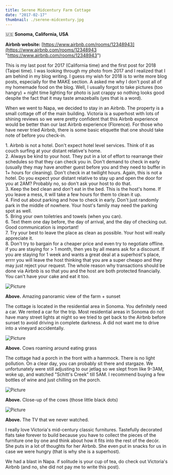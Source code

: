 ```yaml
---
title: Serene Midcentury Farm Cottage
date: "2017-02-17"
thumbnail: ./serene-midcentury.jpg
---
```

🇺🇸 **Sonoma, California, USA**

 **Airbnb website:** [https://www.airbnb.com/rooms/12348943](https://www.airbnb.com/rooms/12348943 "https://www.airbnb.com/rooms/12348943")

This is my last post for 2017 (California time) and the first post for 2018 (Taipei time). I was looking through my photo from 2017 and I realized that I am behind in my blog writing. I guess my wish for 2018 is to write more blog posts, especially for the MAKE section. A asked me why I don't post all of my homemade food on the blog. Well, I usually forgot to take pictures (too hangry) + night time lighting for photo is just crappy so nothing looks good despite the fact that it may taste amazeballs (yes that is a word).   
  
When we went to Napa, we decided to stay in an Airbnb. The property is a small cottage off of the main building. Victoria is a superhost with lots of shining reviews so we were pretty confident that this Airbnb experience would be better than our last Airbnb experience (Florence). For those who have never tried Airbnb, there is some basic etiquette that one should take note of before you check-in.   
  
1\. Airbnb is not a hotel. Don't expect hotel level services. Think of it as couch surfing at your distant relative's home.   
2\. Always be kind to your host. They put in a lot of effort to rearrange their schedules so that they can check you in. Don't demand to check in early (usually they may have another guest before you and they need to buffer in 1+ hours for cleaning). Don't check in at twilight hours. Again, this is not a hotel. Do you expect your distant relative to stay up and open the door for you at 2AM? Probably no, so don't ask your host to do that.   
3\. Keep the bed clean and don't eat in the bed. This is the host's home. If you leave a mess, it will take a few hours for them to clean it up.   
4\. Find out about parking and how to check in early. Don't just randomly park in the middle of nowhere. Your host's family may need the parking spot as well.   
5\. Bring your own toiletries and towels (when you can).  
6\. Text them one day before, the day of arrival, and the day of checking out. Good communication is important!  
7\. Try your best to leave the place as clean as possible. Your host will really appreciate it.   
8\. Don't try to bargain for a cheaper price and even try to negotiate offline. if you are staying for > 1 month, then yes by all means ask for a discount. If you are staying for 1 week and wants a great deal at a superhost's place, errrr you will leave the host thinking that you are a super cheapo and they may just reject your request. The whole reason why transactions should be done via Airbnb is so that you and the host are both protected financially. You can't have your cake and eat it too.

![Picture](https://hola-yolo.weebly.com/uploads/4/8/2/0/48209285/img-8402_orig.jpg)

**Above.** Amazing panoramic view of the farm + sunset   
  
The cottage is located in the residential area in Sonoma. You definitely need a car. We rented a car for the trip. Most residential areas in Sonoma do not have many street lights at night so we tried to get back to the Airbnb before sunset to avoid driving in complete darkness. A did not want me to drive into a vineyard accidentally.

![Picture](https://hola-yolo.weebly.com/uploads/4/8/2/0/48209285/img-8406_orig.jpg)

**Above.** Cows roaming around eating grass  
  
The cottage had a porch in the front with a hammock. There is no light pollution. On a clear day, you can probably sit there and stargaze. We unfortunately were still adjusting to our jetlag so we slept from like 9-3AM, woke up, and watched "Schitt's Creek" till 5AM. I recommend buying a few bottles of wine and just chilling on the porch.

![Picture](https://hola-yolo.weebly.com/uploads/4/8/2/0/48209285/img-8404_orig.jpg)

**Above.** Close-up of the cows (those little black dots)

![Picture](https://hola-yolo.weebly.com/uploads/4/8/2/0/48209285/img-8394_1_orig.jpg)

**Above.** The TV that we never watched.  
  
I really love Victoria's mid-century classic furnitures. Tastefully decorated flats take forever to build because you have to collect the pieces of the furniture one by one and think about how it fits into the rest of the decór. She puts in a lot of thoughts for her Airbnb. She even put in snacks for us in case we were hungry (that is why she is a superhost).   
  
We had a blast in Napa. if solitude is your cup of tea, do check out Victoria's Airbnb (and no, she did not pay me to write this post).